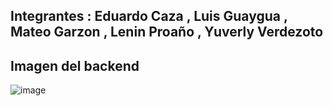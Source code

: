 
Integrantes : Eduardo Caza , Luis Guaygua , Mateo Garzon , Lenin Proaño , Yuverly Verdezoto
-


Imagen del backend 
-
![image](https://github.com/user-attachments/assets/73c3ad2c-e695-4f62-b4af-da9388898b29)
